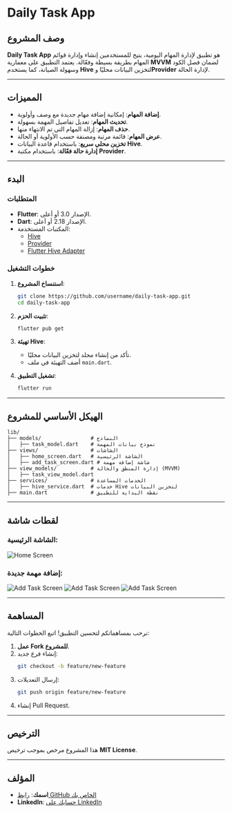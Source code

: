 # Daily Task App

## وصف المشروع
**Daily Task App** هو تطبيق لإدارة المهام اليومية، يتيح للمستخدمين إنشاء وإدارة قوائم المهام بطريقة بسيطة وفعّالة. يعتمد التطبيق على معمارية **MVVM** لضمان فصل الكود وسهولة الصيانة، كما يستخدم **Hive** لتخزين البيانات محليًا و**Provider** لإدارة الحالة.

---

## المميزات
- **إضافة المهام**: إمكانية إضافة مهام جديدة مع وصف وأولوية.
- **تحديث المهام**: تعديل تفاصيل المهمة بسهولة.
- **حذف المهام**: إزالة المهام التي تم الانتهاء منها.
- **عرض المهام**: قائمة مرتبة ومصنفة حسب الأولوية أو الحالة.
- **تخزين محلي سريع**: باستخدام قاعدة البيانات **Hive**.
- **إدارة حالة فعّالة**: باستخدام مكتبة **Provider**.

---

## البدء

### المتطلبات
- **Flutter**: الإصدار 3.0 أو أعلى.
- **Dart**: الإصدار 2.18 أو أعلى.
- المكتبات المستخدمة:
  - [Hive](https://pub.dev/packages/hive)
  - [Provider](https://pub.dev/packages/provider)
  - [Flutter Hive Adapter](https://pub.dev/packages/hive_flutter)

### خطوات التشغيل
1. **استنساخ المشروع**:
   ```bash
   git clone https://github.com/username/daily-task-app.git
   cd daily-task-app
   ```

2. **تثبيت الحزم**:
   ```bash
   flutter pub get
   ```

3. **تهيئة Hive**:
   - تأكد من إنشاء مجلد لتخزين البيانات محليًا.
   - أضف التهيئة في ملف `main.dart`.

4. **تشغيل التطبيق**:
   ```bash
   flutter run
   ```

---

## الهيكل الأساسي للمشروع
```plaintext
lib/
├── models/                # النماذج
│   ├── task_model.dart    # نموذج بيانات المهمة
├── views/                 # الشاشات
│   ├── home_screen.dart   # الشاشة الرئيسية
│   ├── add_task_screen.dart # شاشة إضافة مهمة
├── view_models/           # إدارة المنطق والحالة (MVVM)
│   ├── task_view_model.dart
├── services/              # الخدمات المساعدة
│   ├── hive_service.dart  # خدمات Hive لتخزين البيانات
├── main.dart              # نقطة البداية للتطبيق
```

---

## لقطات شاشة
### الشاشة الرئيسية:
![Home Screen](assets/habits_screen.png)

### إضافة مهمة جديدة:
![Add Task Screen](assets/create_task.png)
![Add Task Screen](assets/tasks.png)
![Add Task Screen](assets/task_details.png)

---

## المساهمة
نرحب بمساهماتكم لتحسين التطبيق! اتبع الخطوات التالية:
1. **عمل Fork للمشروع**.
2. إنشاء فرع جديد:
   ```bash
   git checkout -b feature/new-feature
   ```
3. إرسال التعديلات:
   ```bash
   git push origin feature/new-feature
   ```
4. إنشاء Pull Request.

---

## الترخيص
هذا المشروع مرخص بموجب ترخيص **MIT License**.

---

## المؤلف
- **اسمك**: [رابط GitHub الخاص بك](https://github.com/username)
- **LinkedIn**: [حسابك على LinkedIn](https://linkedin.com/in/username)

